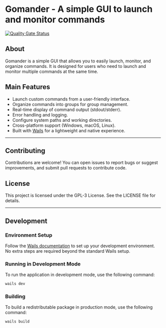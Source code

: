 # Gomander - A simple GUI to launch and monitor commands

[![Quality Gate Status](https://sonarcloud.io/api/project_badges/measure?project=moisesrj97_gomander&metric=alert_status)](https://sonarcloud.io/summary/new_code?id=moisesrj97_gomander)

## About

Gomander is a simple GUI that allows you to easily launch, monitor, and organize commands. It is designed for users who need to launch and monitor multiple commands at the same time.

## Main Features

- Launch custom commands from a user-friendly interface.
- Organize commands into groups for group management.
- Real-time display of command output (stdout/stderr).
- Error handling and logging.
- Configure system paths and working directories.
- Cross-platform support (Windows, macOS, Linux).
- Built with [Wails](https://wails.io) for a lightweight and native experience.

---

## Contributing

Contributions are welcome! You can open issues to report bugs or suggest improvements, and submit pull requests to contribute code.

## License

This project is licensed under the GPL-3 License. See the LICENSE file for details.

---
## Development

### Environment Setup

Follow the [Wails documentation](https://wails.io/docs/) to set up your development environment. No extra steps are required beyond the standard Wails setup.

### Running in Development Mode

To run the application in development mode, use the following command:

```bash
wails dev
```

### Building

To build a redistributable package in production mode, use the following command:
```bash
wails build
```
